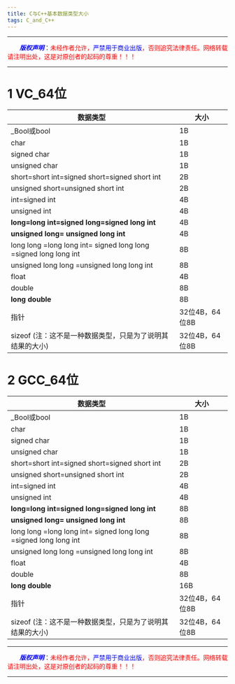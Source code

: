 ```yaml
---
title: C与C++基本数据类型大小
tags: C_and_C++
---
```


------

&emsp;&emsp;<font color=blue>**_版权声明_**</font>：<font color=red>未经作者允许，<font color=blue>严禁用于商业出版</font>，否则追究法律责任。网络转载请注明出处，这是对原创者的起码的尊重！！！</font>

------

<style>table{word-break:initial;}</style>



# 1 VC_64位
|数据类型|	大小|
|--|--|
|_Bool或bool|1B
|char|1B|
|signed char|1B|
|unsigned char|1B|
|short=short int=signed short=signed short int	|2B	|	
|unsigned short=unsigned short int|	2B	|
|int=signed int	|4B	|
|unsigned int|	4B	|
|**long=long int=signed long=signed long int**|	4B	|
|**unsigned long= unsigned long int**|	4B	|
|long long =long long int= signed long long =signed long long int| 8B
|unsigned long long =unsigned long long int|8B
|float|	4B
|double	|8B|
|**long double**|	8B|
|指针|32位4B，64位8B
|sizeof (注：这不是一种数据类型，只是为了说明其结果的大小)|32位4B，64位8B

# 2 GCC_64位
		
 |数据类型|	大小|
|--|--|
|_Bool或bool|1B
|char|1B|
|signed char|1B|
|unsigned char|1B|
|short=short int=signed short=signed short int	|2B	|	
|unsigned short=unsigned short int|	2B	|
|int=signed int	|4B	|
|unsigned int|	4B	|
|**long=long int=signed long=signed long int**|	8B	|
|**unsigned long= unsigned long int**|	8B	|
|long long =long long int= signed long long =signed long long int | 8B
|unsigned long long =unsigned long long int|8B
|float|	4B
|double	|8B|
|**long double**|	16B|
|指针|32位4B，64位8B
|sizeof (注：这不是一种数据类型，只是为了说明其结果的大小)|32位4B，64位8B




------

&emsp;&emsp;<font color=blue>**_版权声明_**</font>：<font color=red>未经作者允许，<font color=blue>严禁用于商业出版</font>，否则追究法律责任。网络转载请注明出处，这是对原创者的起码的尊重！！！</font>

------